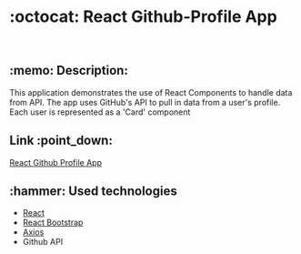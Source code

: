 
<h1>:octocat: React Github-Profile App</h1>
<br>

<h2>:memo: Description:</h2>
<p>  This application demonstrates the use of React Components to handle data from API. The app uses GitHub's API to pull in data from a user's profile. Each user is represented as a 'Card' component</p>

<h2>Link :point_down: </h2>
<a href="https://lucid-meninsky-31bb6a.netlify.app/">React Github Profile App</a>

<h2>:hammer: Used technologies </h2>
<ul>
  <li><a href="https://reactjs.org/">React</a></li>
  <li><a href="https://react-bootstrap.github.io/">React Bootstrap</a></li>
  <li><a href="https://github.com/axios/axios">Axios</a></li>
  <li>Github API</li>
</ul> 







